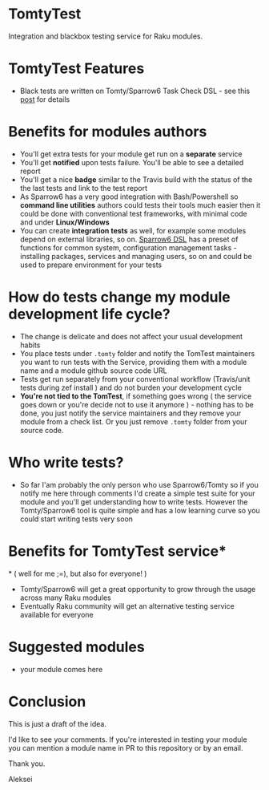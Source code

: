 # TomtyTest

Integration and blackbox testing service for Raku modules.

# TomtyTest Features

* Black tests are written on Tomty/Sparrow6 Task Check DSL - see this [post](https://dev.to/melezhik/simple-blackbox-testing-with-raku-and-sparrow6-g32) for details

# Benefits for modules authors

* You'll get extra tests for your module get run on a **separate** service
* You'll get **notified** upon tests failure. You'll be able to see a detailed report
* You'll get a nice **badge** similar to the Travis build with the status of the the last tests and link to the test report
* As Sparrow6 has a very good integration with Bash/Powershell so **command line utilities** authors could tests their tools much easier then it could be done with conventional test frameworks, with minimal code and under **Linux/Windows**
* You can create **integration tests** as well, for example some modules depend on external libraries, so on. [Sparrow6 DSL](https://github.com/melezhik/Sparrow6/blob/master/documentation/dsl.md) has a preset of functions for common system, configuration management tasks - installing packages, services and managing users, so on and could be used to prepare environment for your tests

# How do tests change my module development life cycle?

* The change is delicate and does not affect your usual development habits
* You place tests under `.tomty` folder and notify the TomTest maintainers you want to run tests with the Service, providing them with a module name and a module github source code URL   
* Tests get run separately from your conventional workflow (Travis/unit tests during zef install ) and do not burden your development cycle
* **You're not tied to the TomTest**, if something goes wrong ( the service goes down or you're decide not to use it anymore ) - nothing has to be done, you just notify the service maintainers and they  remove your module from a check list. Or you just remove `.tomty` folder from your source code.

# Who write tests?

* So far I'am probably the only person who use Sparrow6/Tomty so if you notify me here through comments I'd create a simple test suite for your module and you'll get understanding how to write tests. However the Tomty/Sparrow6 tool is quite simple and has a low learning curve so you could start writing tests very soon

# Benefits for TomtyTest service*

\* ( well for me ;=), but also for everyone! )

* Tomty/Sparrow6 will get a great opportunity to grow through the usage across many Raku modules
* Eventually Raku community will get an alternative testing service available for everyone 

# Suggested modules

* your module comes here 

# Conclusion

This is just a draft of the idea.

I'd like to see your comments. If you're interested in testing your module you can mention a module name in PR to this repository or by an email.

Thank you.

Aleksei
